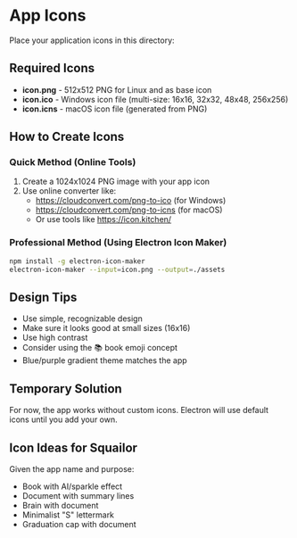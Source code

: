 # App Icons

Place your application icons in this directory:

## Required Icons

- **icon.png** - 512x512 PNG for Linux and as base icon
- **icon.ico** - Windows icon file (multi-size: 16x16, 32x32, 48x48, 256x256)
- **icon.icns** - macOS icon file (generated from PNG)

## How to Create Icons

### Quick Method (Online Tools)
1. Create a 1024x1024 PNG image with your app icon
2. Use online converter like:
   - https://cloudconvert.com/png-to-ico (for Windows)
   - https://cloudconvert.com/png-to-icns (for macOS)
   - Or use tools like https://icon.kitchen/

### Professional Method (Using Electron Icon Maker)
```bash
npm install -g electron-icon-maker
electron-icon-maker --input=icon.png --output=./assets
```

## Design Tips

- Use simple, recognizable design
- Make sure it looks good at small sizes (16x16)
- Use high contrast
- Consider using the 📚 book emoji concept
- Blue/purple gradient theme matches the app

## Temporary Solution

For now, the app works without custom icons.
Electron will use default icons until you add your own.

## Icon Ideas for Squailor

Given the app name and purpose:
- Book with AI/sparkle effect
- Document with summary lines
- Brain with document
- Minimalist "S" lettermark
- Graduation cap with document
